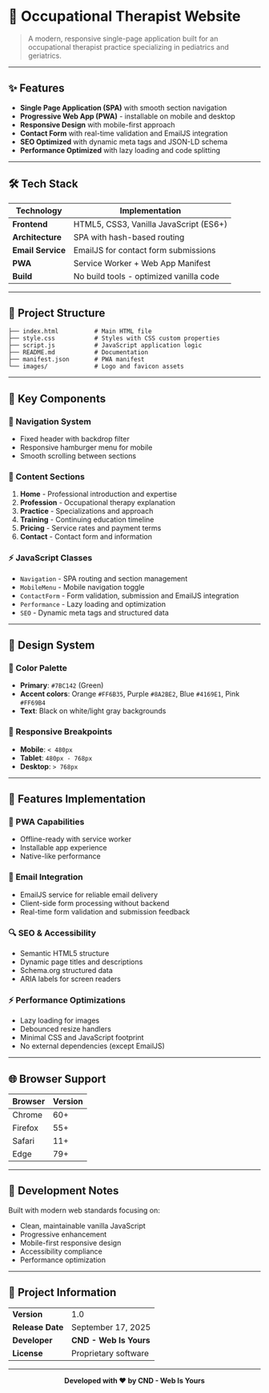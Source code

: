 # 🏥 Occupational Therapist Website

> A modern, responsive single-page application built for an occupational therapist practice specializing in pediatrics and geriatrics.

---

## ✨ Features

- **Single Page Application (SPA)** with smooth section navigation
- **Progressive Web App (PWA)** - installable on mobile and desktop
- **Responsive Design** with mobile-first approach
- **Contact Form** with real-time validation and EmailJS integration
- **SEO Optimized** with dynamic meta tags and JSON-LD schema
- **Performance Optimized** with lazy loading and code splitting

---

## 🛠️ Tech Stack

| Technology | Implementation |
|------------|---------------|
| **Frontend** | HTML5, CSS3, Vanilla JavaScript (ES6+) |
| **Architecture** | SPA with hash-based routing |
| **Email Service** | EmailJS for contact form submissions |
| **PWA** | Service Worker + Web App Manifest |
| **Build** | No build tools - optimized vanilla code |

---

## 📁 Project Structure

```
├── index.html          # Main HTML file
├── style.css           # Styles with CSS custom properties
├── script.js           # JavaScript application logic
├── README.md           # Documentation
├── manifest.json       # PWA manifest
└── images/             # Logo and favicon assets
```

---

## 🧩 Key Components

### 🧭 Navigation System
- Fixed header with backdrop filter
- Responsive hamburger menu for mobile
- Smooth scrolling between sections

### 📄 Content Sections
1. **Home** - Professional introduction and expertise
2. **Profession** - Occupational therapy explanation
3. **Practice** - Specializations and approach
4. **Training** - Continuing education timeline
5. **Pricing** - Service rates and payment terms
6. **Contact** - Contact form and information

### ⚡ JavaScript Classes
- `Navigation` - SPA routing and section management
- `MobileMenu` - Mobile navigation toggle
- `ContactForm` - Form validation, submission and EmailJS integration
- `Performance` - Lazy loading and optimization
- `SEO` - Dynamic meta tags and structured data

---

## 🎨 Design System

### 🌈 Color Palette
- **Primary**: `#7BC142` (Green)
- **Accent colors**: Orange `#FF6B35`, Purple `#8A2BE2`, Blue `#4169E1`, Pink `#FF69B4`
- **Text**: Black on white/light gray backgrounds

### 📱 Responsive Breakpoints
- **Mobile**: `< 480px`
- **Tablet**: `480px - 768px`
- **Desktop**: `> 768px`

---

## 🚀 Features Implementation

### 📱 PWA Capabilities
- Offline-ready with service worker
- Installable app experience
- Native-like performance

### 📧 Email Integration
- EmailJS service for reliable email delivery
- Client-side form processing without backend
- Real-time form validation and submission feedback

### 🔍 SEO & Accessibility
- Semantic HTML5 structure
- Dynamic page titles and descriptions
- Schema.org structured data
- ARIA labels for screen readers

### ⚡ Performance Optimizations
- Lazy loading for images
- Debounced resize handlers
- Minimal CSS and JavaScript footprint
- No external dependencies (except EmailJS)

---

## 🌐 Browser Support

| Browser | Version |
|---------|---------|
| Chrome | 60+ |
| Firefox | 55+ |
| Safari | 11+ |
| Edge | 79+ |

---

## 📝 Development Notes

Built with modern web standards focusing on:
- Clean, maintainable vanilla JavaScript
- Progressive enhancement
- Mobile-first responsive design
- Accessibility compliance
- Performance optimization

---

## 📅 Project Information

| | |
|---|---|
| **Version** | 1.0 |
| **Release Date** | September 17, 2025 |
| **Developer** | **CND - Web Is Yours** |
| **License** | Proprietary software |

---

<div align="center">
  <strong>Developed with ❤️ by CND - Web Is Yours</strong>
</div>